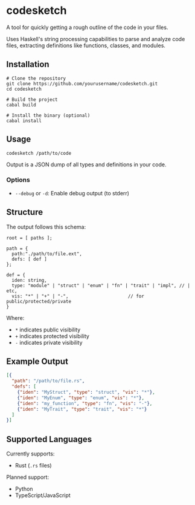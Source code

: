 # codesketch

A tool for quickly getting a rough outline of the code in your files.

Uses Haskell's string processing capabilities to parse and analyze code files, extracting definitions like functions, classes, and modules.

## Installation

```
# Clone the repository
git clone https://github.com/yourusername/codesketch.git
cd codesketch

# Build the project
cabal build

# Install the binary (optional)
cabal install
```

## Usage

```
codesketch /path/to/code
```

Output is a JSON dump of all types and definitions in your code.

### Options

- `--debug` or `-d`: Enable debug output (to stderr)

## Structure

The output follows this schema:

```
root = [ paths ];

path = {
  path:"./path/to/file.ext",
  defs: [ def ]
};

def = {
  iden: string,
  type: "module" | "struct" | "enum" | "fn" | "trait" | "impl", // | etc,
  vis: "*" | "+" | "-",                      // for public/protected/private
}
```

Where:
- `*` indicates public visibility
- `+` indicates protected visibility
- `-` indicates private visibility

## Example Output

```json
[{
  "path": "/path/to/file.rs",
  "defs": [
    {"iden": "MyStruct", "type": "struct", "vis": "*"},
    {"iden": "MyEnum", "type": "enum", "vis": "*"},
    {"iden": "my_function", "type": "fn", "vis": "-"},
    {"iden": "MyTrait", "type": "trait", "vis": "*"}
  ]
}]
```

## Supported Languages

Currently supports:
- Rust (`.rs` files)

Planned support:
- Python
- TypeScript/JavaScript